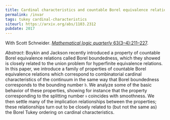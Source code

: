 ```yaml
---
title: Cardinal characteristics and countable Borel equivalence relations
permalink: /invar
tags: tukey cardinal-characteristics
siteurl: https://arxiv.org/abs/1103.2312
pubdate: 2017
---
```


With Scott Schneider. [*Mathematical logic quarterly* 63(3–4):211–227](https://doi.org/10.1002/malq.201400111).<!--more-->

*Abstract*: Boykin and Jackson recently introduced a property of countable Borel equivalence relations called Borel boundedness, which they showed is closely related to the union problem for hyperfinite equivalence relations. In this paper, we introduce a family of properties of countable Borel equivalence relations which correspond to combinatorial cardinal characteristics of the continuum in the same way that Borel boundedness corresponds to the bounding number $\mathfrak b$.  We analyze some of the basic behavior of these properties, showing for instance that the property corresponding to the splitting number $\mathfrak s$ coincides with smoothness.  We then settle many of the implication relationships between the properties; these relationships turn out to be closely related to (but not the same as) the Borel Tukey ordering on cardinal characteristics.
